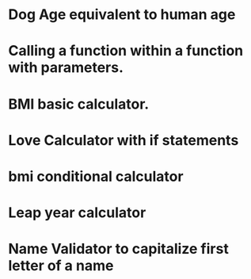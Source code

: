 # Dog Age equivalent to human age
# Calling a function within a function with parameters.
# BMI basic calculator.
# Love Calculator with if statements
# bmi conditional calculator
# Leap year calculator
# Name Validator to capitalize first letter of a name
